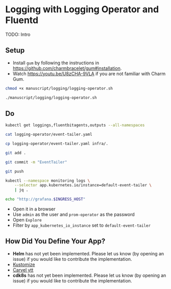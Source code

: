 # Logging with Logging Operator and Fluentd

TODO: Intro

## Setup

* Install `gum` by following the instructions in https://github.com/charmbracelet/gum#installation.
* Watch https://youtu.be/U8zCHA-9VLA if you are not familiar with Charm Gum.

```bash
chmod +x manuscript/logging/logging-operator.sh

./manuscript/logging/logging-operator.sh
```

## Do

```sh
kubectl get loggings,fluentbitagents,outputs --all-namespaces

cat logging-operator/event-tailer.yaml

cp logging-operator/event-tailer.yaml infra/.

git add .

git commit -m "EventTailer"

git push

kubectl --namespace monitoring logs \
    --selector app.kubernetes.io/instance=default-event-tailer \
    | jq .

echo "http://grafana.$INGRESS_HOST"
```

* Open it in a browser
* Use `admin` as the user and `prom-operator` as the password
* Open `Explore`
* Filter by `app_kubernetes_io_instance` set to `default-event-tailer`

## How Did You Define Your App?

* **Helm** has not yet been implemented. Please let us know (by opening an issue) if you would like to contribute the implementation.
* [Kustomize](kustomize.md)
* [Carvel ytt](carvel.md)
* **cdk8s** has not yet been implemented. Please let us know (by opening an issue) if you would like to contribute the implementation.
